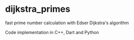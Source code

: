 # dijkstra_primes
fast prime number calculation with Edser Dijkstra's algorithm

Code implementation in C++, Dart and Python
